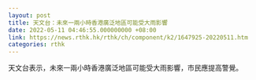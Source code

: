 ```yaml
---
layout: post
title: 天文台：未來一兩小時香港廣泛地區可能受大雨影響
date: 2022-05-11 04:46:55.000000000 +08:00
link: https://news.rthk.hk/rthk/ch/component/k2/1647925-20220511.htm
categories: rthk
---
```


天文台表示，未來一兩小時香港廣泛地區可能受大雨影響，市民應提高警覺。
